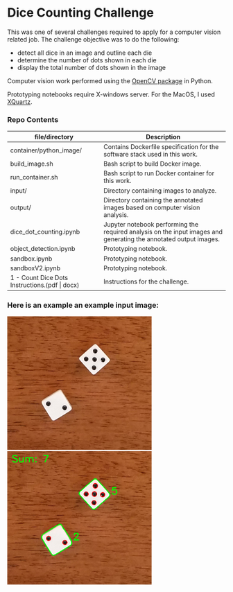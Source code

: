 # Dice Counting Challenge

This was one of several challenges required to apply for a computer vision related job.  The challenge objective was to do the following:
* detect all dice in an image and outline each die
* determine the number of dots shown in each die
* display the total number of dots shown in the image

Computer vision work performed using the [OpenCV package](https://github.com/skvark/opencv-python) in Python.

Prototyping notebooks require X-windows server.  For the MacOS, I used [XQuartz](https://www.xquartz.org).

### Repo Contents
|file/directory|Description|
|--------------|-----------|
|container/python_image/|Contains Dockerfile specification for the software stack used in this work.|
|build_image.sh|Bash script to build Docker image.|
|run_container.sh|Bash script to run Docker container for this work.|
|input/|Directory containing images to analyze.|
|output/|Directory containing the annotated images based on computer vision analysis.|
|dice_dot_counting.ipynb|Jupyter notebook performing the required analysis on the input images and generating the annotated output images.|
|object_detection.ipynb|Prototyping notebook.|
|sandbox.ipynb|Prototyping notebook.|
|sandboxV2.ipynb|Prototyping notebook.|
|1 - Count Dice Dots Instructions.(pdf &#124; docx)|Instructions for the challenge.|


### Here is an example an example input image:
<img src="https://github.com/jimthompson5802/dice_counting/blob/master/input/dice1.png" width="333" height="308" title="Sample Input Image">

<img src="https://github.com/jimthompson5802/dice_counting/blob/master/output/output_dice1.png" width="333" height="308" title="Sample Output Image">


